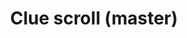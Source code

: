 ---
layout: item
title: Clue scroll (master)
item-id: 19835
datatable: true
id: 19835
name: "Clue scroll (master)"
members: true
lowalch: 8
highalch: 12
examine: "Hopefully leads to treasure."
monsters:
  - id: 2212
    name: "Spiritual mage"
    members: true
    combat_level: 120
    wiki_url: "https://oldschool.runescape.wiki/w/Spiritual_mage#Saradomin"
    drops:
      - quantity: "1"
        rarity: 1
        drop_requirements: null
  - id: 2244
    name: "Spiritual mage"
    members: true
    combat_level: 121
    wiki_url: "https://oldschool.runescape.wiki/w/Spiritual_mage#Bandos"
    drops:
      - quantity: "1"
        rarity: 1
        drop_requirements: null
  - id: 3168
    name: "Spiritual mage"
    members: true
    combat_level: 122
    wiki_url: "https://oldschool.runescape.wiki/w/Spiritual_mage#Armadyl"
    drops:
      - quantity: "1"
        rarity: 1
        drop_requirements: null
---